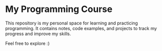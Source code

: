 # My Programming Course

This repository is my personal space for learning and practicing programming. It contains notes, code examples, and projects to track my progress and improve my skills.

Feel free to explore :)